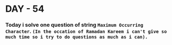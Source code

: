 # DAY - 54

### Today i solve one question of string `Maximum Occurring Character`. `(In the occation of Ramadan Kareem i can't give so much time so i try to do questions as much as i can).`

